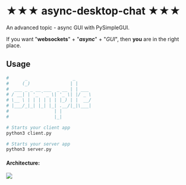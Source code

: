 # ★★★ async-desktop-chat ★★★
An advanced topic - async GUI with PySimpleGUI.

If you want "**websockets**" + "***async***" + "*GUI*", then **you** are in the right place.

## Usage

```bash
#      _                 _      
#     (_)               | |     
#  ___ _ _ __ ___  _ __ | | ___ 
# / __| | '_ ` _ \| '_ \| |/ _ \
# \__ \ | | | | | | |_) | |  __/
# |___/_|_| |_| |_| .__/|_|\___|
#                 | |           
#                 |_|           

# Starts your client app
python3 client.py

# Starts your server app
python3 server.py
```
#### Architecture:

![](https://github.com/nngogol/async-desktop-chat/blob/master/diagram.jpg)
